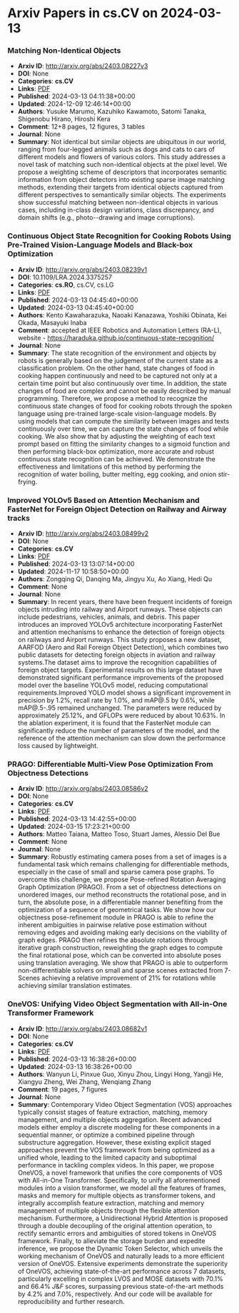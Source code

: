 # Arxiv Papers in cs.CV on 2024-03-13
### Matching Non-Identical Objects
- **Arxiv ID**: http://arxiv.org/abs/2403.08227v3
- **DOI**: None
- **Categories**: **cs.CV**
- **Links**: [PDF](http://arxiv.org/pdf/2403.08227v3)
- **Published**: 2024-03-13 04:11:38+00:00
- **Updated**: 2024-12-09 12:46:14+00:00
- **Authors**: Yusuke Marumo, Kazuhiko Kawamoto, Satomi Tanaka, Shigenobu Hirano, Hiroshi Kera
- **Comment**: 12+8 pages, 12 figures, 3 tables
- **Journal**: None
- **Summary**: Not identical but similar objects are ubiquitous in our world, ranging from four-legged animals such as dogs and cats to cars of different models and flowers of various colors. This study addresses a novel task of matching such non-identical objects at the pixel level. We propose a weighting scheme of descriptors that incorporates semantic information from object detectors into existing sparse image matching methods, extending their targets from identical objects captured from different perspectives to semantically similar objects. The experiments show successful matching between non-identical objects in various cases, including in-class design variations, class discrepancy, and domain shifts (e.g., photo--drawing and image corruptions).



### Continuous Object State Recognition for Cooking Robots Using Pre-Trained Vision-Language Models and Black-box Optimization
- **Arxiv ID**: http://arxiv.org/abs/2403.08239v1
- **DOI**: 10.1109/LRA.2024.3375257
- **Categories**: **cs.RO**, cs.CV, cs.LG
- **Links**: [PDF](http://arxiv.org/pdf/2403.08239v1)
- **Published**: 2024-03-13 04:45:40+00:00
- **Updated**: 2024-03-13 04:45:40+00:00
- **Authors**: Kento Kawaharazuka, Naoaki Kanazawa, Yoshiki Obinata, Kei Okada, Masayuki Inaba
- **Comment**: accepted at IEEE Robotics and Automation Letters (RA-L), website -
  https://haraduka.github.io/continuous-state-recognition/
- **Journal**: None
- **Summary**: The state recognition of the environment and objects by robots is generally based on the judgement of the current state as a classification problem. On the other hand, state changes of food in cooking happen continuously and need to be captured not only at a certain time point but also continuously over time. In addition, the state changes of food are complex and cannot be easily described by manual programming. Therefore, we propose a method to recognize the continuous state changes of food for cooking robots through the spoken language using pre-trained large-scale vision-language models. By using models that can compute the similarity between images and texts continuously over time, we can capture the state changes of food while cooking. We also show that by adjusting the weighting of each text prompt based on fitting the similarity changes to a sigmoid function and then performing black-box optimization, more accurate and robust continuous state recognition can be achieved. We demonstrate the effectiveness and limitations of this method by performing the recognition of water boiling, butter melting, egg cooking, and onion stir-frying.



### Improved YOLOv5 Based on Attention Mechanism and FasterNet for Foreign Object Detection on Railway and Airway tracks
- **Arxiv ID**: http://arxiv.org/abs/2403.08499v2
- **DOI**: None
- **Categories**: **cs.CV**
- **Links**: [PDF](http://arxiv.org/pdf/2403.08499v2)
- **Published**: 2024-03-13 13:07:14+00:00
- **Updated**: 2024-11-17 10:58:50+00:00
- **Authors**: Zongqing Qi, Danqing Ma, Jingyu Xu, Ao Xiang, Hedi Qu
- **Comment**: None
- **Journal**: None
- **Summary**: In recent years, there have been frequent incidents of foreign objects intruding into railway and Airport runways. These objects can include pedestrians, vehicles, animals, and debris. This paper introduces an improved YOLOv5 architecture incorporating FasterNet and attention mechanisms to enhance the detection of foreign objects on railways and Airport runways. This study proposes a new dataset, AARFOD (Aero and Rail Foreign Object Detection), which combines two public datasets for detecting foreign objects in aviation and railway systems.The dataset aims to improve the recognition capabilities of foreign object targets. Experimental results on this large dataset have demonstrated significant performance improvements of the proposed model over the baseline YOLOv5 model, reducing computational requirements.Improved YOLO model shows a significant improvement in precision by 1.2%, recall rate by 1.0%, and mAP@.5 by 0.6%, while mAP@.5-.95 remained unchanged. The parameters were reduced by approximately 25.12%, and GFLOPs were reduced by about 10.63%. In the ablation experiment, it is found that the FasterNet module can significantly reduce the number of parameters of the model, and the reference of the attention mechanism can slow down the performance loss caused by lightweight.



### PRAGO: Differentiable Multi-View Pose Optimization From Objectness Detections
- **Arxiv ID**: http://arxiv.org/abs/2403.08586v2
- **DOI**: None
- **Categories**: **cs.CV**
- **Links**: [PDF](http://arxiv.org/pdf/2403.08586v2)
- **Published**: 2024-03-13 14:42:55+00:00
- **Updated**: 2024-03-15 17:23:21+00:00
- **Authors**: Matteo Taiana, Matteo Toso, Stuart James, Alessio Del Bue
- **Comment**: None
- **Journal**: None
- **Summary**: Robustly estimating camera poses from a set of images is a fundamental task which remains challenging for differentiable methods, especially in the case of small and sparse camera pose graphs. To overcome this challenge, we propose Pose-refined Rotation Averaging Graph Optimization (PRAGO). From a set of objectness detections on unordered images, our method reconstructs the rotational pose, and in turn, the absolute pose, in a differentiable manner benefiting from the optimization of a sequence of geometrical tasks. We show how our objectness pose-refinement module in PRAGO is able to refine the inherent ambiguities in pairwise relative pose estimation without removing edges and avoiding making early decisions on the viability of graph edges. PRAGO then refines the absolute rotations through iterative graph construction, reweighting the graph edges to compute the final rotational pose, which can be converted into absolute poses using translation averaging. We show that PRAGO is able to outperform non-differentiable solvers on small and sparse scenes extracted from 7-Scenes achieving a relative improvement of 21% for rotations while achieving similar translation estimates.



### OneVOS: Unifying Video Object Segmentation with All-in-One Transformer Framework
- **Arxiv ID**: http://arxiv.org/abs/2403.08682v1
- **DOI**: None
- **Categories**: **cs.CV**
- **Links**: [PDF](http://arxiv.org/pdf/2403.08682v1)
- **Published**: 2024-03-13 16:38:26+00:00
- **Updated**: 2024-03-13 16:38:26+00:00
- **Authors**: Wanyun Li, Pinxue Guo, Xinyu Zhou, Lingyi Hong, Yangji He, Xiangyu Zheng, Wei Zhang, Wenqiang Zhang
- **Comment**: 19 pages, 7 figures
- **Journal**: None
- **Summary**: Contemporary Video Object Segmentation (VOS) approaches typically consist stages of feature extraction, matching, memory management, and multiple objects aggregation. Recent advanced models either employ a discrete modeling for these components in a sequential manner, or optimize a combined pipeline through substructure aggregation. However, these existing explicit staged approaches prevent the VOS framework from being optimized as a unified whole, leading to the limited capacity and suboptimal performance in tackling complex videos. In this paper, we propose OneVOS, a novel framework that unifies the core components of VOS with All-in-One Transformer. Specifically, to unify all aforementioned modules into a vision transformer, we model all the features of frames, masks and memory for multiple objects as transformer tokens, and integrally accomplish feature extraction, matching and memory management of multiple objects through the flexible attention mechanism. Furthermore, a Unidirectional Hybrid Attention is proposed through a double decoupling of the original attention operation, to rectify semantic errors and ambiguities of stored tokens in OneVOS framework. Finally, to alleviate the storage burden and expedite inference, we propose the Dynamic Token Selector, which unveils the working mechanism of OneVOS and naturally leads to a more efficient version of OneVOS. Extensive experiments demonstrate the superiority of OneVOS, achieving state-of-the-art performance across 7 datasets, particularly excelling in complex LVOS and MOSE datasets with 70.1% and 66.4% $J \& F$ scores, surpassing previous state-of-the-art methods by 4.2% and 7.0%, respectively. And our code will be available for reproducibility and further research.



